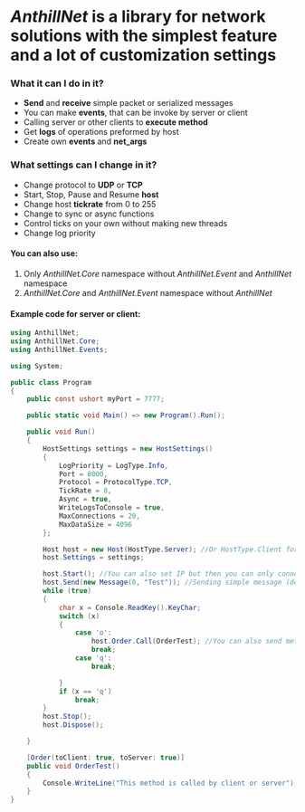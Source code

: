 # *AnthillNet* is a library for network solutions with the simplest feature and a lot of customization settings

### What it can I do in it?
* **Send** and **receive** simple packet or serialized messages
* You can make **events**, that can be invoke by server or client
* Calling server or other clients to **execute method**
* Get **logs** of operations preformed by host
* Create own **events** and **net_args**

### What settings can I change in it?
* Change protocol to **UDP** or **TCP**
* Start, Stop, Pause and Resume **host**
* Change host **tickrate** from 0 to 255
* Change to sync or async functions
* Control ticks on your own without making new threads
* Change log priority

#### You can also use:
1. Only _AnthillNet.Core_ namespace without _AnthillNet.Event_ and _AnthillNet_ namespace
1. _AnthillNet.Core_ and _AnthillNet.Event_ namespace without _AnthillNet_

#### Example code for server or client:
```cs
using AnthillNet;
using AnthillNet.Core;
using AnthillNet.Events;

using System;

public class Program
{
    public const ushort myPort = 7777;

    public static void Main() => new Program().Run();

    public void Run()
    {
        HostSettings settings = new HostSettings()
        {
            LogPriority = LogType.Info,
            Port = 8000,
            Protocol = ProtocolType.TCP,
            TickRate = 8,
            Async = true,
            WriteLogsToConsole = true,
            MaxConnections = 20,
            MaxDataSize = 4096
        };

        Host host = new Host(HostType.Server); //Or HostType.Client for client obviously
        host.Settings = settings;

        host.Start(); //You can also set IP but then you can only connect through this one
        host.Send(new Message(0, "Test")); //Sending simple message (destinies from 1 to 100 are reserved for events, orders, pings etc. if you using AnthillNet.Events)
        while (true)
        {
            char x = Console.ReadKey().KeyChar;
            switch (x)
            {
                case 'o':
                    host.Order.Call(OrderTest); //You can also send method with argument
                    break;
                case 'q':
                    break;

            }
            if (x == 'q')
                break;
        }
        host.Stop();
        host.Dispose();

    }

    [Order(toClient: true, toServer: true)]
    public void OrderTest()
    {
        Console.WriteLine("This method is called by client or server");
    }
}
```
